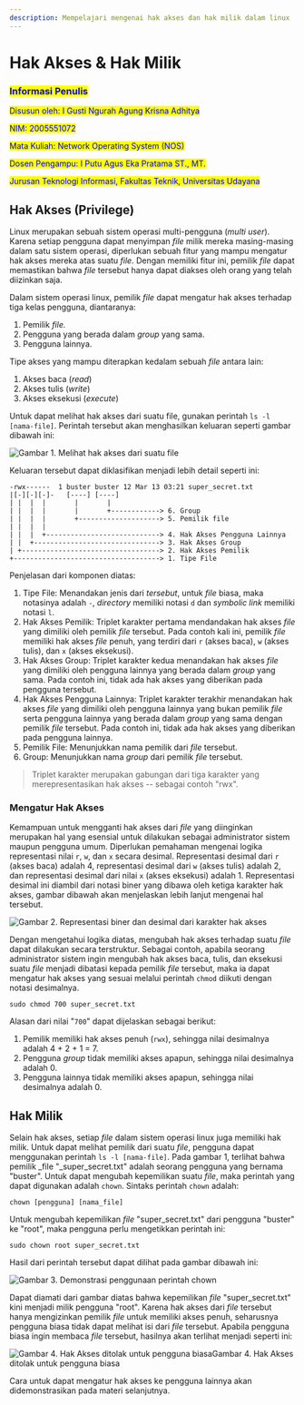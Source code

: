 ```yaml
---
description: Mempelajari mengenai hak akses dan hak milik dalam linux
---
```


# Hak Akses & Hak Milik

### <mark style="color:blue;">Informasi Penulis</mark>

<mark style="color:blue;">Disusun oleh: I Gusti Ngurah Agung Krisna Adhitya</mark>&#x20;

<mark style="color:blue;">NIM: 2005551072</mark>

<mark style="color:blue;">Mata Kuliah: Network Operating System (NOS)</mark>

<mark style="color:blue;">Dosen Pengampu: I Putu Agus Eka Pratama ST., MT.</mark>

<mark style="color:blue;">Jurusan Teknologi Informasi, Fakultas Teknik, Universitas Udayana</mark>

## Hak Akses (Privilege)

Linux merupakan sebuah sistem operasi multi-pengguna (_multi user_). Karena setiap pengguna dapat menyimpan _file_ milik mereka masing-masing dalam satu sistem operasi, diperlukan sebuah fitur yang mampu mengatur hak akses mereka atas suatu _file._ Dengan memiliki fitur ini, pemilik _file_ dapat memastikan bahwa _file_ tersebut hanya dapat diakses oleh orang yang telah diizinkan saja.&#x20;

Dalam sistem operasi linux, pemilik _file_ dapat mengatur hak akses terhadap tiga kelas pengguna, diantaranya:&#x20;

1. Pemilik _file._
2. Pengguna yang berada dalam _group_ yang sama.
3. Pengguna lainnya.

Tipe akses yang mampu diterapkan kedalam sebuah _file_ antara lain:

1. Akses baca (_read_)
2. Akses tulis (_write_)
3. Akses eksekusi (_execute_)

Untuk dapat melihat hak akses dari suatu file, gunakan perintah `ls -l [nama-file]`. Perintah tersebut akan menghasilkan keluaran seperti gambar dibawah ini:

![Gambar 1. Melihat hak akses dari suatu file](<../.gitbook/assets/Access Example 1.png>)

Keluaran tersebut dapat diklasifikan menjadi lebih detail seperti ini:&#x20;

```
-rwx------  1 buster buster 12 Mar 13 03:21 super_secret.txt
|[-][-][-]-   [----] [----]
| |  |  |       |       |
| |  |  |       |       +------------> 6. Group
| |  |  |       +--------------------> 5. Pemilik file
| |  |  | 
| |  |  +----------------------------> 4. Hak Akses Pengguna Lainnya
| |  +-------------------------------> 3. Hak Akses Group
| +----------------------------------> 2. Hak Akses Pemilik
+------------------------------------> 1. Tipe File
```

Penjelasan dari komponen diatas:

1. Tipe File: Menandakan jenis dari _tersebut_, untuk _file_ biasa, maka notasinya adalah `-`, _directory_ memiliki notasi `d` dan _symbolic link_ memiliki notasi `l`.&#x20;
2. Hak Akses Pemilik: Triplet karakter pertama mendandakan hak akses _file_ yang dimiliki oleh pemilik _file_ tersebut. Pada contoh kali ini, pemilik _file_ memiliki hak akses _file_ penuh, yang terdiri dari `r` (akses baca), `w` (akses tulis), dan `x` (akses eksekusi).
3. Hak Akses Group: Triplet karakter kedua menandakan hak akses _file_ yang dimiliki oleh pengguna lainnya yang berada dalam _group_ yang sama. Pada contoh ini, tidak ada hak akses yang diberikan pada pengguna tersebut.
4. Hak Akses Pengguna Lainnya: Triplet karakter terakhir menandakan hak akses _file_ yang dimiliki oleh pengguna lainnya yang bukan pemilik _file_ serta pengguna lainnya yang berada dalam _group_ yang sama dengan pemilik _file_ tersebut. Pada contoh ini, tidak ada hak akses yang diberikan pada pengguna lainnya.
5. Pemilik File: Menunjukkan nama pemilik dari _file_ tersebut.
6. Group: Menunjukkan nama _group_ dari pemilik _file_ tersebut.

> Triplet karakter merupakan gabungan dari tiga karakter yang merepresentasikan hak akses -- sebagai contoh "rwx".

### Mengatur Hak Akses

Kemampuan untuk mengganti hak akses dari _file_ yang diinginkan merupakan hal yang esensial untuk dilakukan sebagai administrator sistem maupun pengguna umum. Diperlukan pemahaman mengenai logika representasi nilai `r`, `w`, dan `x` secara desimal. Representasi desimal dari `r` (akses baca) adalah 4, representasi desimal dari `w` (akses tulis) adalah 2, dan representasi desimal dari nilai `x` (akses eksekusi) adalah 1. Representasi desimal ini diambil dari notasi biner yang dibawa oleh ketiga karakter hak akses, gambar dibawah akan menjelaskan lebih lanjut mengenai hal tersebut.

![Gambar 2. Representasi biner dan desimal dari karakter hak akses](<../.gitbook/assets/Diagram RWX.drawio3.png>)

Dengan mengetahui logika diatas, mengubah hak akses terhadap suatu _file_ dapat dilakukan secara terstruktur. Sebagai contoh, apabila seorang administrator sistem ingin mengubah hak akses baca, tulis, dan eksekusi suatu _file_ menjadi dibatasi kepada pemilik _file_ tersebut, maka ia dapat mengatur hak akses yang sesuai melalui perintah `chmod` diikuti dengan notasi desimalnya.&#x20;

```
sudo chmod 700 super_secret.txt
```

Alasan dari nilai "`700`" dapat dijelaskan sebagai berikut:&#x20;

1. Pemilik memiliki hak akses penuh (`rwx`), sehingga nilai desimalnya adalah 4 + 2 + 1 = 7.
2. Pengguna _group_ tidak memiliki akses apapun, sehingga nilai desimalnya adalah 0.
3. Pengguna lainnya tidak memiliki akses apapun, sehingga nilai desimalnya adalah 0.

## Hak Milik

Selain hak akses, setiap _file_ dalam sistem operasi linux juga memiliki hak milik. Untuk dapat melihat pemilik dari suatu _file_, pengguna dapat menggunakan perintah `ls -l [nama-file]`. Pada gambar 1, terlihat bahwa pemilik _file "_super\_secret.txt" adalah seorang pengguna yang bernama "buster". Untuk dapat mengubah kepemilikan suatu _file_, maka perintah yang dapat digunakan adalah `chown`. Sintaks perintah `chown` adalah:

```
chown [pengguna] [nama_file]
```

Untuk mengubah kepemilikan _file_ "super\_secret.txt" dari pengguna "buster" ke "root", maka pengguna perlu mengetikkan perintah ini:

```
sudo chown root super_secret.txt
```

Hasil dari perintah tersebut dapat dilihat pada gambar dibawah ini:&#x20;

![Gambar 3. Demonstrasi penggunaan perintah chown](../.gitbook/assets/chown.png)

Dapat diamati dari gambar diatas bahwa kepemilikan _file_ "super\_secret.txt" kini menjadi milik pengguna "root". Karena hak akses dari _file_ tersebut hanya mengizinkan pemilik _file_ untuk memiliki akses penuh, seharusnya pengguna biasa tidak dapat melihat isi dari _file_ tersebut. Apabila pengguna biasa ingin membaca _file_ tersebut, hasilnya akan terlihat menjadi seperti ini:

![Gambar 4. Hak Akses ditolak untuk pengguna biasaGambar 4. Hak Akses ditolak untuk pengguna biasa](<../.gitbook/assets/Permission Denied chown.png>)

Cara untuk dapat mengatur hak akses ke pengguna lainnya akan didemonstrasikan pada materi selanjutnya.
